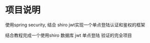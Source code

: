 
# 项目说明  

使用spring security, 结合 shiro jwt实现一个单点登陆认证和鉴权的框架  

结合教程完成一个使用shiro 数据库 jwt 单点登陆 验证的完全项目  





